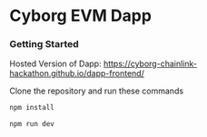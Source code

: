 # Cyborg EVM Dapp

### Getting Started

Hosted Version of Dapp: https://cyborg-chainlink-hackathon.github.io/dapp-frontend/

Clone the repository and run these commands

```bash
npm install
```

```bash
npm run dev
```